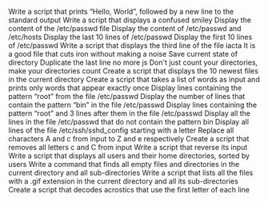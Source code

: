 Write a script that prints “Hello, World”, followed by a new line to the standard output
Write a script that displays a confused smiley
Display the content of the /etc/passwd file
Display the content of /etc/passwd and /etc/hosts
Display the last 10 lines of /etc/passwd
Display the first 10 lines of /etc/passwd
Write a script that displays the third line of the file iacta
It is a good file that cuts iron without making a noise
Save current state of directory
Duplicate the last line
no more js
Don't just count your directories, make your directories count
Create a script that displays the 10 newest files in the current directory
Create a script that takes a list of words as input and prints only words that appear exactly once
Display lines containing the pattern “root” from the file /etc/passwd
Display the number of lines that contain the pattern “bin” in the file /etc/passwd
Display lines containing the pattern “root” and 3 lines after them in the file /etc/passwd
Display all the lines in the file /etc/passwd that do not contain the pattern bin
Display all lines of the file /etc/ssh/sshd_config starting with a letter
Replace all characters A and c from input to Z and e respectively
Create a script that removes all letters c and C from input
Write a script that reverse its input
Write a script that displays all users and their home directories, sorted by users
Write a command that finds all empty files and directories in the current directory and all sub-directories
Write a script that lists all the files with a .gif extension in the current directory and all its sub-directories
Create a script that decodes acrostics that use the first letter of each line
